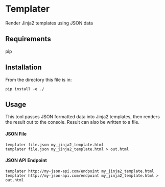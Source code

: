 # Templater

Render Jinja2 templates using JSON data

## Requirements

pip

## Installation

From the directory this file is in:
```
pip install -e ./
```

## Usage

This tool passes JSON formatted data into Jinja2 templates, then renders the result out to the console. Result can also be written to a file.

#### JSON File
```
templater file.json my_jinja2_template.html
templater file.json my_jinja2_template.html > out.html
```

#### JSON API Endpoint
```
templater http://my-json-api.com/endpoint my_jinja2_template.html
templater http://my-json-api.com/endpoint my_jinja2_template.html > out.html
```
